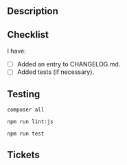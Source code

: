 ## Description

<!--
What changed and why?
-->

## Checklist

I have:
- [ ] Added an entry to CHANGELOG.md.
- [ ] Added tests (if necessary).

## Testing

```
composer all
```

```
npm run lint:js
```

```
npm run test
```

<!--
What steps should reviewers take to test manually?
-->

## Tickets

<!--
What tickets, if any, are related to this issue
-->
